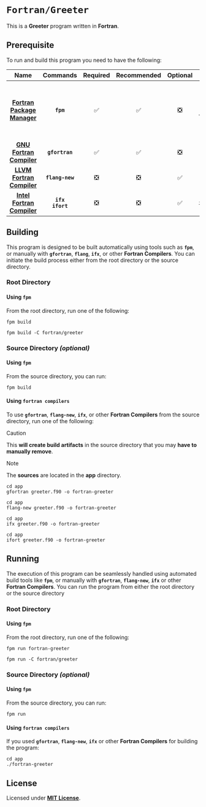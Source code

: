 # `Fortran/Greeter`

This is a **Greeter** program written in **Fortran**.

## Prerequisite

To run and build this program you need to have the following:

<div align="center">

| Name | Commands | Required | Recommended | Optional | Notes |
|:----:|:--------:|:--------:|:-----------:|:--------:|:-----:|
| [**Fortran Package Manager**](https://fpm.fortran-lang.org/install/index.html#install) | **`fpm`** | &#9989; | &#9989; | &#10062; | **`conda install fpm`**<br>or<br>**`brew tap fortran-lang/homebrew-fortran`**<br>**`brew install fpm`** |
| [**GNU Fortran Compiler**](https://gcc.gnu.org) | **`gfortran`** | &#9989; | &#9989; | &#10062; | **`sudo apt install gfortran`** |
| [**LLVM Fortran Compiler**](https://releases.llvm.org/download.html) | **`flang-new`** | &#10062; | &#10062; | &#9989; | **`sudo apt install flang`** |
| [**Intel Fortran Compiler**](https://www.intel.com/content/www/us/en/developer/tools/oneapi/dpc-compiler.html) | **`ifx`**<br>**`ifort`** | &#10062; | &#10062; | &#9989; | **`sudo apt install intel-hpckit`** |

</div>

## Building

This program is designed to be built automatically using tools such as
**`fpm`**, or manually with **`gfortran`**, **`flang`**, **`ifx`**, or other
**Fortran Compilers**. You can initiate the build process either from the root
directory or the source directory.

### Root Directory

#### Using `fpm`

From the root directory, run one of the following:

```
fpm build
```
```
fpm build -C fortran/greeter
```

### Source Directory _(optional)_

#### Using `fpm`

From the source directory, you can run:

```
fpm build
```

#### Using `fortran compilers`

To use **`gfortran`**, **`flang-new`**, **`ifx`**, or other **Fortran
Compilers** from the source directory, run one of the following:

> [!CAUTION]
> This **will create build artifacts** in the source directory that you may
> **have to manually remove**.

> [!NOTE]
> The **sources** are located in the **app** directory.

```
cd app
gfortran greeter.f90 -o fortran-greeter
```
```
cd app
flang-new greeter.f90 -o fortran-greeter
```
```
cd app
ifx greeter.f90 -o fortran-greeter
```
```
cd app
ifort greeter.f90 -o fortran-greeter
```

## Running

The execution of this program can be seamlessly handled using automated build
tools like **`fpm`**, or manually with **`gfortran`**, **`flang-new`**,
**`ifx`** or other **Fortran Compilers**. You can run the program from either
the root directory or the source directory

### Root Directory

#### Using `fpm`

From the root directory, run one of the following:

```
fpm run fortran-greeter
```
```
fpm run -C fortran/greeter
```

### Source Directory _(optional)_

#### Using `fpm`

From the source directory, you can run:

```
fpm run
```

#### Using `fortran compilers`

If you used **`gfortran`**, **`flang-new`**, **`ifx`** or other **Fortran
Compilers** for building the program:

```
cd app
./fortran-greeter
```

## License

Licensed under [**MIT License**](LICENSE).

